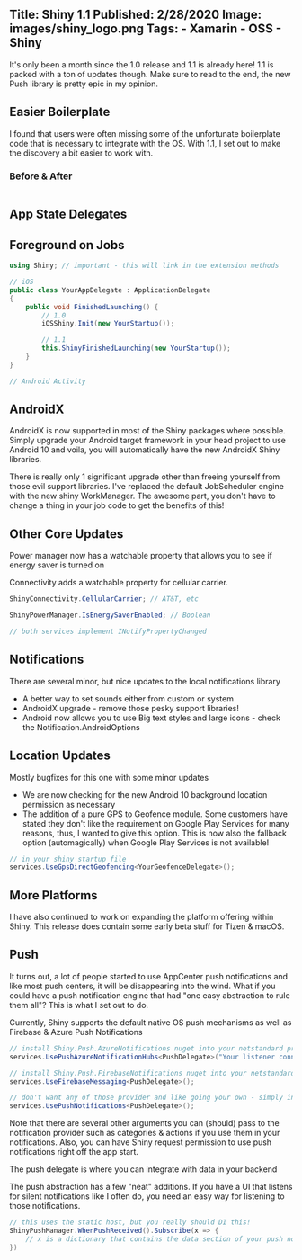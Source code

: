 Title: Shiny 1.1
Published: 2/28/2020
Image: images/shiny_logo.png
Tags:
    - Xamarin
    - OSS
    - Shiny
---

It's only been a month since the 1.0 release and 1.1 is already here!  1.1 is packed with a ton of updates though.  Make sure to read to the end, the new Push library is pretty epic in my opinion.


Easier Boilerplate
---

I found that users were often missing some of the unfortunate boilerplate code that is necessary to integrate with the OS.  With 1.1, I set out to make the discovery a bit easier to work with. 

### Before & After
```csharp
```


App State Delegates
---

Foreground on Jobs
---



```csharp
using Shiny; // important - this will link in the extension methods

// iOS 
public class YourAppDelegate : ApplicationDelegate
{
    public void FinishedLaunching() {
        // 1.0
        iOSShiny.Init(new YourStartup());

        // 1.1
        this.ShinyFinishedLaunching(new YourStartup());
    }
}

// Android Activity

```

AndroidX
---
AndroidX is now supported in most of the Shiny packages where possible.  Simply upgrade your Android target framework in your head project to use Android 10 and voila, you will automatically have the new AndroidX Shiny libraries.

There is really only 1 significant upgrade other than freeing yourself from those evil support libraries.  I've replaced the default JobScheduler engine with the new shiny WorkManager.  The awesome part, you don't have to change a thing in your job code to get the benefits of this!


Other Core Updates
---
Power manager now has a watchable property that allows you to see if energy saver is turned on

Connectivity adds a watchable property for cellular carrier.

```csharp
ShinyConnectivity.CellularCarrier; // AT&T, etc

ShinyPowerManager.IsEnergySaverEnabled; // Boolean

// both services implement INotifyPropertyChanged
```

Notifications
---
There are several minor, but nice updates to the local notifications library
* A better way to set sounds either from custom or system
* AndroidX upgrade - remove those pesky support libraries!
* Android now allows you to use Big text styles and large icons - check the Notification.AndroidOptions

Location Updates
---
Mostly bugfixes for this one with some minor updates
* We are now checking for the new Android 10 background location permission as necessary
* The addition of a pure GPS to Geofence module.  Some customers have stated they don't like the requirement on Google Play Services for many reasons, thus, I wanted to give this option.  This is now also the fallback option (automagically) when Google Play Services is not available!

```csharp
// in your shiny startup file
services.UseGpsDirectGeofencing<YourGeofenceDelegate>();

```


More Platforms
---
I have also continued to work on expanding the platform offering within Shiny.  This release does contain some early beta stuff for Tizen & macOS.

Push
---
It turns out, a lot of people started to use AppCenter push notifications and like most push centers, it will be disappearing into the wind.  What if you could have a push notification engine that had "one easy abstraction to rule them all"?  This is what I set out to do. 

Currently, Shiny supports the default native OS push mechanisms as well as Firebase & Azure Push Notifications


```csharp
// install Shiny.Push.AzureNotifications nuget into your netstandard project
services.UsePushAzureNotificationHubs<PushDelegate>("Your listener connection string", "your hub name");

// install Shiny.Push.FirebaseNotifications nuget into your netstandard project
services.UseFirebaseMessaging<PushDelegate>();

// don't want any of those provider and like going your own - simply install 
services.UsePushNotifications<PushDelegate>();
```

Note that there are several other arguments you can (should) pass to the notification provider such as categories & actions if you use them in your notifications.  Also, you can have Shiny request permission to use push notifications right off the app start.


The push delegate is where you can integrate with data in your backend


The push abstraction has a few "neat" additions.  If you have a UI that listens for silent notifications like I often do, you need an easy way for listening to those notifications. 

```csharp
// this uses the static host, but you really should DI this!
ShinyPushManager.WhenPushReceived().Subscribe(x => {
    // x is a dictionary that contains the data section of your push notification
})
```